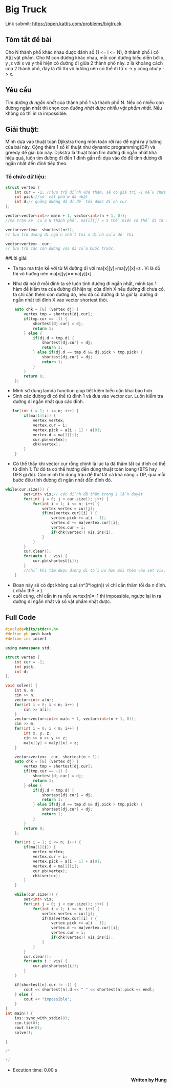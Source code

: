 

# Big Truck

Link submit: https://open.kattis.com/problems/bigtruck


## Tóm tắt đề bài

Cho N thành phố khác nhau được đánh số (1 <= i <= N), ở thành phố i có A[i] vật phẩm. Cho M con đường khác nhau, mỗi con đường biểu diễn bởi x, y ,z với x và y thể hiện có đường đi giữa 2 thành phố này. z là khoảng cách của 2 thành phố, đây là đồ thị vô  hướng nên có thể đi từ x -> y cũng như y -> x.

## Yêu cầu

Tìm <i>đường đi ngắn nhất</i> của thành phố 1 và thành phố N. Nếu có nhiều con đường ngắn nhất thì chọn con đường <i>nhặt được nhiều vật phẩm nhất</i>. Nếu không có thì in ra impossible.

## Giải thuật: 

Mình dựa vào thuật toán Djikstra trong môn toán rời rạc để nghĩ ra ý tưởng của bài này. Cộng thêm 1 số kĩ thuật như dynamic programming(DP) và greedy để giải bài này. Djikstra là thuật toán tìm đường đi ngắn nhất khá hiệu quả, luôn tìm đường đi đến 1 đỉnh gần rồi dựa vào đó để tính đường đi ngắn nhất đến đỉnh tiếp theo.


### Tổ chức dữ liệu:

```cpp
struct vertex {
    int cur = -1; //lưu trữ đỉnh vừa thăm, sẽ có giá trị -1 nếu chưa được thăm
    int pick;//số vật phẩm đã nhặt
    int d;// quãng đường đã đi để tới được đỉnh cur
};
```

```cpp
vector<vector<int>> ma(n + 1, vector<int>(n + 1, 0));
//ma trận kề của N thành phố, ma[i][j] = 5 thể hiện có thể đi từ i đến j với quãng đường là 5
```

```cpp
vector<vertex>  shortest(n+1);
// lưu trữ đường đi ngắn nhất tới n đỉnh của đồ thị
```
```cpp
vector<vertex>  cur;
// lưu trữ các con đường vừa đi của bước trước.
```


 ##Lời giải:

- Ta tạo ma trận kề với từ M đường đi với ma[x][y]=ma[y][x]=z . Vì là đồ thị vô hướng nên ma[x][y]==ma[y][x].

- Như đã nói ở mỗi đỉnh ta sẽ luôn tính đường đi ngắn nhất, mình tạo 1 hàm để kiểm tra của đường đi hiện tại của đỉnh X nếu đường đi chưa có, ta chỉ cần thêm con đường đó, nếu đã có đường đi ta giữ lại đường đi ngắn nhất tới đỉnh X vào vector shortest thôi.

```cpp
    auto chk = [&] (vertex dj) {
        vertex tmp = shortest[dj.cur];
        if(tmp.cur == -1) {
            shortest[dj.cur] = dj;
            return 1;
        } else {
            if(dj.d < tmp.d) {
                shortest[dj.cur] = dj;
                return 1;
            } else if(dj.d == tmp.d && dj.pick > tmp.pick) {
                shortest[dj.cur] = dj;
                return 1;
            }
        }
        return 0;
    };
```
- Mình sử dụng lamda function giúp tiết kiệm biến cần khai báo hơn.
- Sinh các đường đi có thể từ đỉnh 1 và đưa vào vector cur. Luôn kiểm tra đường đi ngắn nhất qua các đỉnh.
```cpp
   for(int i = 1; i <= n; i++) {
        if(ma[1][i]) {
            vertex vertex;
            vertex.cur = i;
            vertex.pick = a[i - 1] + a[0];
            vertex.d = ma[1][i];
            cur.pb(vertex);
            chk(vertex);
        }
    }
```

- Có thể thấy khi vector cur rỗng chính là lúc ta đã thăm tất cả đỉnh có thể từ đỉnh 1. Từ đó ta có thể hướng đến dùng thuật toán loang (BFS hay DFS gì đó). Còn mình thì dùng trâu để thử tất cả khả năng + DP, qua mỗi bước đêu tính đường đi ngắn nhất đến đỉnh đó.

```cpp
while(cur.size()) {
        set<int> vis;// các đỉnh đã thăm trong 1 lần duyệt
        for(int j = 0; j < cur.size(); j++) {
            for(int i = 1; i <= n; i++) {
                vertex vertex = cur[j];
                if(ma[vertex.cur][i] ) {
                    vertex.pick += a[i - 1];
                    vertex.d += ma[vertex.cur][i];
                    vertex.cur = i;
                    if(chk(vertex)) vis.ins(i);
                }
            }
        }
        cur.clear();
        for(auto i : vis) {
            cur.pb(shortest[i]);
        }
        //chỉ khi tìm được đường đi tối ưu hơn mới thêm vào set vis, sẽ đến lúc đã loang hết trường hợp và done
    }
```
- Đoạn này sẽ có đpt không quá (n^3*log(n)) vì chỉ cần thăm tối đa n đỉnh.( chắc thế :v )
- cuối cùng, chỉ cần in ra nếu vertex[n]=-1 thì impossible, ngược lại in ra đường đi ngắn nhất và số vật phẩm nhặt được.
## Full Code
```cpp
#include<bits/stdc++.h>
#define pb push_back
#define ins insert

using namespace std;

struct vertex {
    int cur = -1;
    int pick;
    int d;
};

void solve() {
    int n, m;
    cin >> n;
    vector<int> a(n);
    for(int i = 0; i < n; i++) {
        cin >> a[i];
    }
    vector<vector<int>> ma(n + 1, vector<int>(n + 1, 0));
    cin >> m;
    for(int i = 0; i < m; i++) {
        int x, y, z;
        cin >> x >> y >> z;
        ma[x][y] = ma[y][x] = z;
    }

    vector<vertex>  cur, shortest(n + 1);
    auto chk = [&] (vertex dj) {
        vertex tmp = shortest[dj.cur];
        if(tmp.cur == -1) {
            shortest[dj.cur] = dj;
            return 1;
        } else {
            if(dj.d < tmp.d) {
                shortest[dj.cur] = dj;
                return 1;
            } else if(dj.d == tmp.d && dj.pick > tmp.pick) {
                shortest[dj.cur] = dj;
                return 1;
            }
        }
        return 0;
    };

    for(int i = 1; i <= n; i++) {
        if(ma[1][i]) {
            vertex vertex;
            vertex.cur = i;
            vertex.pick = a[i - 1] + a[0];
            vertex.d = ma[1][i];
            cur.pb(vertex);
            chk(vertex);
        }
    }

    while(cur.size()) {
        set<int> vis;
        for(int j = 0; j < cur.size(); j++) {
            for(int i = 1; i <= n; i++) {
                vertex vertex = cur[j];
                if(ma[vertex.cur][i] ) {
                    vertex.pick += a[i - 1];
                    vertex.d += ma[vertex.cur][i];
                    vertex.cur = i;
                    if(chk(vertex)) vis.ins(i);
                }
            }
        }
        cur.clear();
        for(auto i : vis) {
            cur.pb(shortest[i]);
        }
    }

    if(shortest[n].cur != -1) {
        cout << shortest[n].d << " " << shortest[n].pick << endl;
    } else {
        cout << "impossible";
    }
}
int main() {
    ios::sync_with_stdio(0);
    cin.tie(0);
    cout.tie(0);
    solve();

}

/*

*/
```

- Excution time: 0.00 s

<div dir="rtl">
<b>Written by Hung</b>
</div>
